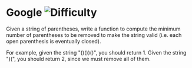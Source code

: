 # Google ![Difficulty](https://img.shields.io/badge/-MEDIUM-yellow)
	
Given a string of parentheses, write a function to compute the minimum number of parentheses to be removed to make the string valid (i.e. each open parenthesis is eventually closed).
	
For example, given the string "()())()", you should return 1. Given the string ")(", you should return 2, since we must remove all of them.
	
